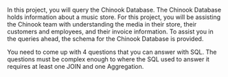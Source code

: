 In this project, you will query the Chinook Database. The Chinook Database holds information about a music store. For this project, you will be assisting the Chinook team with understanding the media in their store, their customers and employees, and their invoice information. To assist you in the queries ahead, the schema for the Chinook Database is provided.  

You need to come up with 4 questions that you can answer with SQL. The questions must be complex enough to where the SQL used to answer it requires at least one JOIN and one Aggregation.
